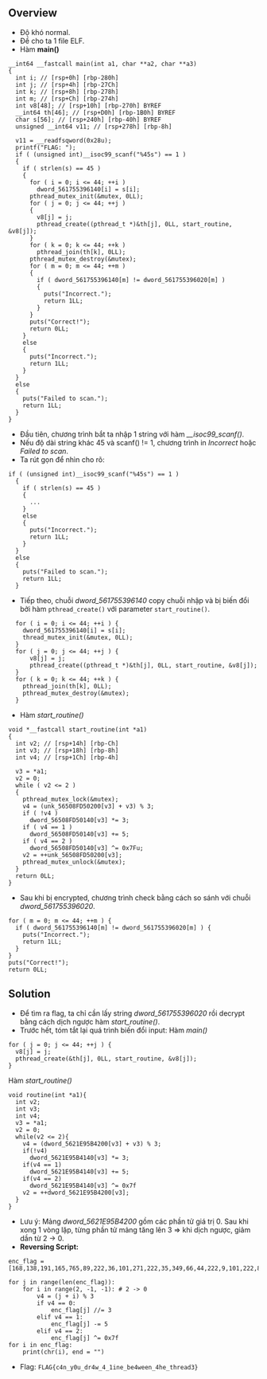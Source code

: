 ## Overview
- Độ khó normal.
- Đề cho ta 1 file ELF.
- Hàm **main()**
```
__int64 __fastcall main(int a1, char **a2, char **a3)
{
  int i; // [rsp+0h] [rbp-280h]
  int j; // [rsp+4h] [rbp-27Ch]
  int k; // [rsp+8h] [rbp-278h]
  int m; // [rsp+Ch] [rbp-274h]
  int v8[48]; // [rsp+10h] [rbp-270h] BYREF
  __int64 th[46]; // [rsp+D0h] [rbp-1B0h] BYREF
  char s[56]; // [rsp+240h] [rbp-40h] BYREF
  unsigned __int64 v11; // [rsp+278h] [rbp-8h]

  v11 = __readfsqword(0x28u);
  printf("FLAG: ");
  if ( (unsigned int)__isoc99_scanf("%45s") == 1 )
  {
    if ( strlen(s) == 45 )
    {
      for ( i = 0; i <= 44; ++i )
        dword_561755396140[i] = s[i];
      pthread_mutex_init(&mutex, 0LL);
      for ( j = 0; j <= 44; ++j )
      {
        v8[j] = j;
        pthread_create((pthread_t *)&th[j], 0LL, start_routine, &v8[j]);
      }
      for ( k = 0; k <= 44; ++k )
        pthread_join(th[k], 0LL);
      pthread_mutex_destroy(&mutex);
      for ( m = 0; m <= 44; ++m )
      {
        if ( dword_561755396140[m] != dword_561755396020[m] )
        {
          puts("Incorrect.");
          return 1LL;
        }
      }
      puts("Correct!");
      return 0LL;
    }
    else
    {
      puts("Incorrect.");
      return 1LL;
    }
  }
  else
  {
    puts("Failed to scan.");
    return 1LL;
  }
}
```
- Đầu tiên, chương trình bắt ta nhập 1 string với hàm *__isoc99_scanf()*.
- Nếu độ dài string khác 45 và scanf() != 1, chương trình in *Incorrect* hoặc *Failed to scan*.
- Ta rút gọn để nhìn cho rõ:
```
if ( (unsigned int)__isoc99_scanf("%45s") == 1 )
  {
    if ( strlen(s) == 45 )
    {
      ...
    }
    else
    {
      puts("Incorrect.");
      return 1LL;
    }
  }
  else
  {
    puts("Failed to scan.");
    return 1LL;
  }
```
- Tiếp theo, chuỗi *dword_561755396140* copy chuỗi nhập và bị biến đổi bởi hàm `pthread_create()` với parameter `start_routine()`.
```
  for ( i = 0; i <= 44; ++i ) {
    dword_561755396140[i] = s[i];
    thread_mutex_init(&mutex, 0LL);
  }
  for ( j = 0; j <= 44; ++j ) {
      v8[j] = j;
      pthread_create((pthread_t *)&th[j], 0LL, start_routine, &v8[j]);
  }
  for ( k = 0; k <= 44; ++k ) {
    pthread_join(th[k], 0LL);
    pthread_mutex_destroy(&mutex);
  }
```
- Hàm *start_routine()*
```
void *__fastcall start_routine(int *a1)
{
  int v2; // [rsp+14h] [rbp-Ch]
  int v3; // [rsp+18h] [rbp-8h]
  int v4; // [rsp+1Ch] [rbp-4h]

  v3 = *a1;
  v2 = 0;
  while ( v2 <= 2 )
  {
    pthread_mutex_lock(&mutex);
    v4 = (unk_56508FD50200[v3] + v3) % 3;
    if ( !v4 )
      dword_56508FD50140[v3] *= 3;
    if ( v4 == 1 )
      dword_56508FD50140[v3] += 5;
    if ( v4 == 2 )
      dword_56508FD50140[v3] ^= 0x7Fu;
    v2 = ++unk_56508FD50200[v3];
    pthread_mutex_unlock(&mutex);
  }
  return 0LL;
}
```
- Sau khi bị encrypted, chương trình check bằng cách so sánh với chuỗi *dword_561755396020*.
```
for ( m = 0; m <= 44; ++m ) {
  if ( dword_561755396140[m] != dword_561755396020[m] ) {
    puts("Incorrect.");
    return 1LL;
  }
}
puts("Correct!");
return 0LL;
```
## Solution
- Để tìm ra flag, ta chỉ cần lấy string *dword_561755396020* rồi decrypt bằng cách dịch ngược hàm *start_routine()*.
- Trước hết, tóm tắt lại quá trình biến đổi input:
Hàm *main()*
```
for ( j = 0; j <= 44; ++j ) {
  v8[j] = j;
  pthread_create(&th[j], 0LL, start_routine, &v8[j]);
}
```
Hàm *start_routine()*
```
void routine(int *a1){
  int v2;
  int v3;
  int v4;
  v3 = *a1;
  v2 = 0;
  while(v2 <= 2){
    v4 = (dword_5621E95B4200[v3] + v3) % 3;
    if(!v4) 
      dword_5621E95B4140[v3] *= 3;
    if(v4 == 1) 
      dword_5621E95B4140[v3] += 5;
    if(v4 == 2)
      dword_5621E95B4140[v3] ^= 0x7f
    v2 = ++dword_5621E95B4200[v3];
  }
}
```
- Lưu ý: Mảng *dword_5621E95B4200* gồm các phần tử giá trị 0. Sau khi xong 1 vòng lặp, từng phần tử mảng tăng lên 3 => khi dịch ngược, giảm dần từ 2 -> 0.
- **Reversing Script:**
```
enc_flag = [168,138,191,165,765,89,222,36,101,271,222,35,349,66,44,222,9,101,222,81,239,319,36,83,349,72,83,222,9,83,331,36,101,222,54,83,349,18,74,292,63,95,334,213,11]

for j in range(len(enc_flag)):
    for i in range(2, -1, -1): # 2 -> 0
        v4 = (j + i) % 3
        if v4 == 0:
            enc_flag[j] //= 3
        elif v4 == 1:
            enc_flag[j] -= 5
        elif v4 == 2:
            enc_flag[j] ^= 0x7f
for i in enc_flag:
    print(chr(i), end = "")
```
- Flag: `FLAG{c4n_y0u_dr4w_4_1ine_be4ween_4he_thread3}`
